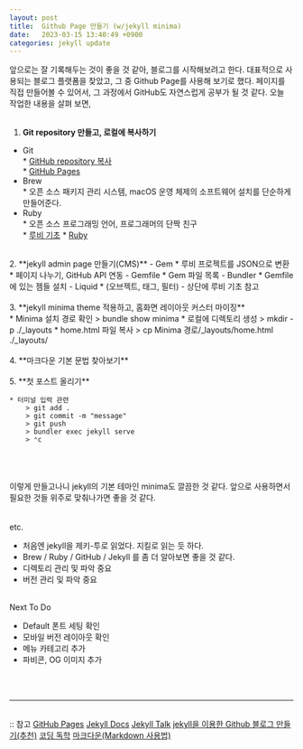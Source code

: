 ```yaml
---
layout: post
title:  Github Page 만들기 (w/jekyll minima)
date:   2023-03-15 13:40:49 +0900
categories: jekyll update
---
```

앞으로는 잘 기록해두는 것이 좋을 것 같아, 블로그를 시작해보려고 한다.
대표적으로 사용되는 블로그 플랫폼을 찾았고, 그 중 Github Page를 사용해 보기로 했다. 
페이지를 직접 만들어볼 수 있어서, 그 과정에서 GitHub도 자연스럽게 공부가 될 것 같다. 오늘 작업한 내용을 살펴 보면,
<br><br>

1. **Git repository 만들고, 로컬에 복사하기**
* Git   
        * <a href="https://docs.github.com/ko/repositories/creating-and-managing-repositories/cloning-a-repository" target="_blank">GitHub repository 복사</a>  
        * <a href="https://pages.github.com/" target="_blank">GitHub Pages</a>     
* Brew   
        * 오픈 소스 패키지 관리 시스템, macOS 운영 체제의 소프트웨어 설치를 단순하게 만들어준다.         
* Ruby     
        * 오픈 소스 프로그래밍 언어, 프로그래머의 단짝 친구    
        * <a href="https://jekyllrb-ko.github.io/docs/ruby-101/" target="_blank">루비 기초</a>
        * <a href="https://www.ruby-lang.org/ko/" target="_blank">Ruby</a>  
<br>
2. **jekyll admin page 만들기(CMS)**
    - Gem     
        * 루비 프로젝트를 JSON으로 변환
        * 페이지 나누기, GitHub API 연동      
    - Gemfile     
        * Gem 파일 목록     
    - Bundler     
        * Gemfile에 있는 젬들 설치     
    - Liquid      
        * (오브젝트, 태그, 필터)      
    - 상단에 루비 기초 참고
<br><br>
3. **jekyll minima theme 적용하고, 홈화면 레이아웃 커스터 마이징**<br>
    * Minima 설치 경로 확인
        > bundle show minima
    * 로컬에 디렉토리 생성
        > mkdir -p ./_layouts
    * home.html 파일 복사
        > cp Minima 경로/_layouts/home.html ./_layouts/
<br><br>
4. **마크다운 기본 문법 찾아보기**
<br><br>
5. **첫 포스트 올리기** <br>

    * 터미널 입력 관련    
        > git add .    
        > git commit -m "message"    
        > git push    
        > bundler exec jekyll serve     
        > ⌃c 

<br><br><br>
이렇게 만들고나니 jekyll의 기본 테마인 minima도 깔끔한 것 같다. 앞으로 사용하면서 필요한 것들 위주로 맞춰나가면 좋을 것 같다.
<br><br><br>
etc.
<ul>
    <li>처음엔 jekyll을 제키-투로 읽었다. 지킬로 읽는 듯 하다.</li>
    <li>Brew / Ruby / GitHub / Jekyll 를 좀 더 알아보면 좋을 것 같다.</li>
    <li>디렉토리 관리 및 파악 중요</li>
    <li>버전 관리 및 파악 중요</li>
</ul>
<br>
Next To Do
<ul>
<li>Default 폰트 세팅 확인</li>
<li>모바일 버전 레이아웃 확인</li>
<li>메뉴 카테고리 추가</li>
<li>파비콘, OG 이미지 추가</li>
</ul>

<br><br>
<hr style="border-width:0.5px">
<br>
:: 참고    
<a href="https://pages.github.com/" target="_blank">GitHub Pages</a>  
<a href="https://jekyllrb-ko.github.io/docs/" target="_blank">Jekyll Docs</a>     
<a href="https://talk.jekyllrb.com/" target="_blank">Jekyll Talk</a>     
<a href="https://labs.brandi.co.kr/2018/05/14/chunbs.html" target="_blank">jekyll을 이용한 Github 블로그 만들기(추천)</a>    
<a href="https://martinkang.github.io/develop/2022/03/26/blog-base-html-layout.html" target="_blank">코딩 독학</a>      
<a href="https://gist.github.com/ihoneymon/652be052a0727ad59601" target="_black">마크다운(Markdown 사용법)</a>     



